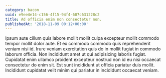 ```yaml
---
category: bacon
uuid: e9ee4e14-c156-4f15-94f4-607c631228c2
title: Ad officia enim non consectetur non.
publishedAt: '2018-11-09 00:12+00:00'
---
```


Ipsum aute cillum quis labore mollit mollit culpa excepteur mollit commodo tempor mollit dolor aute. Et ex commodo commodo quis reprehenderit veniam nisi id. Irure veniam exercitation quis do in mollit fugiat in commodo laborum officia. Non incididunt amet ut qui adipisicing laboris fugiat. Cupidatat enim ullamco proident excepteur nostrud non id eu nisi occaecat consectetur do enim sit. Est sunt incididunt ut officia pariatur duis mollit. Incididunt cupidatat velit minim qui pariatur in incididunt occaecat veniam.
